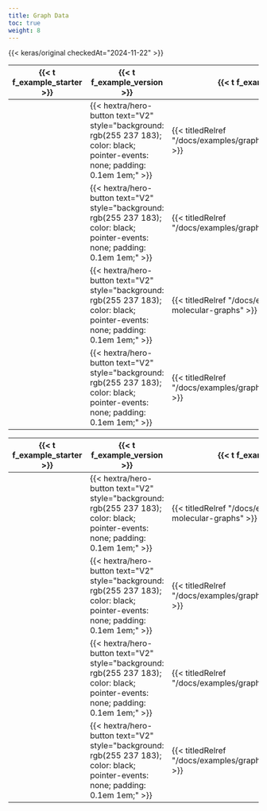 ```yaml
---
title: Graph Data
toc: true
weight: 8
---
```


{{< keras/original checkedAt="2024-11-22" >}}

| {{< t f_example_starter >}} | {{< t f_example_version >}}                                                                                                        | {{< t f_example_title >}}                                           | {{< t f_example_date_created >}} | {{< t f_example_last_modified >}} |
| --------------------------- | ---------------------------------------------------------------------------------------------------------------------------------- | ------------------------------------------------------------------- | -------------------------------- | --------------------------------- |
|                             | {{< hextra/hero-button text="V2" style="background: rgb(255 237 183); color: black; pointer-events: none; padding: 0.1em 1em;" >}} | {{< titledRelref "/docs/examples/graph/gat_node_classification" >}} | 2021/09/13                       | 2021/12/26                        |
|                             | {{< hextra/hero-button text="V2" style="background: rgb(255 237 183); color: black; pointer-events: none; padding: 0.1em 1em;" >}} | {{< titledRelref "/docs/examples/graph/gnn_citations" >}}           | 2021/05/30                       | 2021/05/30                        |
|                             | {{< hextra/hero-button text="V2" style="background: rgb(255 237 183); color: black; pointer-events: none; padding: 0.1em 1em;" >}} | {{< titledRelref "/docs/examples/graph/mpnn-molecular-graphs" >}}   | 2021/08/16                       | 2021/12/27                        |
|                             | {{< hextra/hero-button text="V2" style="background: rgb(255 237 183); color: black; pointer-events: none; padding: 0.1em 1em;" >}} | {{< titledRelref "/docs/examples/graph/node2vec_movielens" >}}      | 2021/05/15                       | 2021/05/15                        |

| {{< t f_example_starter >}} | {{< t f_example_version >}}                                                                                                        | {{< t f_example_title >}}                                           | {{< t f_example_date_created >}} | {{< t f_example_last_modified >}} ▼ |
| --------------------------- | ---------------------------------------------------------------------------------------------------------------------------------- | ------------------------------------------------------------------- | -------------------------------- | ----------------------------------- |
|                             | {{< hextra/hero-button text="V2" style="background: rgb(255 237 183); color: black; pointer-events: none; padding: 0.1em 1em;" >}} | {{< titledRelref "/docs/examples/graph/mpnn-molecular-graphs" >}}   | 2021/08/16                       | 2021/12/27                          |
|                             | {{< hextra/hero-button text="V2" style="background: rgb(255 237 183); color: black; pointer-events: none; padding: 0.1em 1em;" >}} | {{< titledRelref "/docs/examples/graph/gat_node_classification" >}} | 2021/09/13                       | 2021/12/26                          |
|                             | {{< hextra/hero-button text="V2" style="background: rgb(255 237 183); color: black; pointer-events: none; padding: 0.1em 1em;" >}} | {{< titledRelref "/docs/examples/graph/gnn_citations" >}}           | 2021/05/30                       | 2021/05/30                          |
|                             | {{< hextra/hero-button text="V2" style="background: rgb(255 237 183); color: black; pointer-events: none; padding: 0.1em 1em;" >}} | {{< titledRelref "/docs/examples/graph/node2vec_movielens" >}}      | 2021/05/15                       | 2021/05/15                          |
